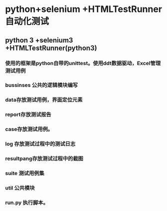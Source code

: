 # python+selenium +HTMLTestRunner自动化测试
## python 3 +selenium3 +HTMLTestRunner(python3)
### 使用的框架是python自带的unittest。使用ddt数据驱动，Excel管理测试用例
### bussinses 公共的逻辑模块编写
###  data存放测试用例，界面定位元素
###  report存放测试报告
###   case存放测试用例。
###  log 存放测试过程中的测试日志
###  resultpang存放测试过程中的截图
###  suite  测试用例集
### util 公共模块
###   run.py  执行脚本。
